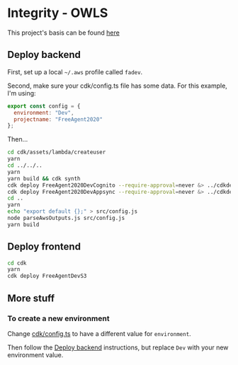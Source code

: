 # Integrity - OWLS

This project's basis can be found [here](https://github.com/corydozen/serverless-cdk-cicd)

## Deploy backend <a name="deploy-backend"></a>

First, set up a local `~/.aws` profile called `fadev`.

Second, make sure your cdk/config.ts file has some data. For this example, I'm using:

```js
export const config = {
  environment: "Dev",
  projectname: "FreeAgent2020"
};
```

Then...

```sh
cd cdk/assets/lambda/createuser
yarn
cd ../../..
yarn
yarn build && cdk synth
cdk deploy FreeAgent2020DevCognito --require-approval=never &> ../cdkdeployresult_cognito.txt
cdk deploy FreeAgent2020DevAppsync --require-approval=never &> ../cdkdeployresult_appsync.txt
cd ..
yarn
echo "export default {};" > src/config.js
node parseAwsOutputs.js src/config.js
yarn build
```

## Deploy frontend

```sh
cd cdk
yarn
cdk deploy FreeAgentDevS3
```

## More stuff

### To create a new environment

Change [cdk/config.ts](cdk/config.ts) to have a different value for `environment`.

Then follow the [Deploy backend](#deploy-backend) instructions, but replace `Dev` with your new environment value.
